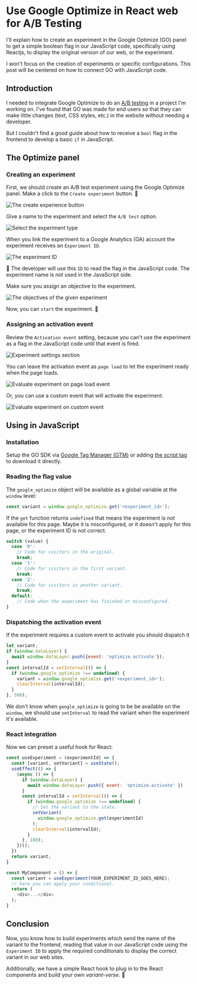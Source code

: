 # Use Google Optimize in React web for A/B Testing

I'll explain how to create an experiment in the Google Optimize (GO) panel to get a simple boolean flag in our JavaScript code, specifically using Reactjs, to display the original version of our web, or the experiment.

I won't focus on the creation of  experiments or specific configurations. This post will be centered on how to connect GO with JavaScript code.

## Introduction

I needed to integrate Google Optimize to do an [A/B testing](https://en.wikipedia.org/wiki/A/B_testing) in a project I'm working on. I've found that GO was made for end users so that they can make little changes (text, CSS styles, etc.) in the website without needing a developer.

But I couldn't find a good guide about how to receive a `bool` flag in the frontend to develop a basic `if` in JavaScript.

## The Optimize panel

### Creating an experiment

First, we should create an A/B test experiment using the Google Optimize panel. Make a click to the `Create experiment` button. 🧪

![The create experience button](https://dev-to-uploads.s3.amazonaws.com/uploads/articles/cqz1sgaks59l9tg4g9xl.png)

Give a name to the experiment and select the `A/B test` option.

![Select the experiment type](https://dev-to-uploads.s3.amazonaws.com/uploads/articles/mrdrk8y301q6yt323fsp.png)

When you link the experiment to a Google Analytics (GA) account the experiment receives an `Experiment ID`.

![The experiment ID](https://dev-to-uploads.s3.amazonaws.com/uploads/articles/uy5dttr74o384o7fy2ve.png)

🧠 The developer will use this `ID` to read the flag in the JavaScript code. The experiment name is not used in the JavaScript side.

Make sure you assign an objective to the experiment.

![The objectives of the given experiment](https://dev-to-uploads.s3.amazonaws.com/uploads/articles/2r477svv7i9f24c16yy9.png)

Now, you can `start` the experiment. 🧫

### Assigning an activation event

Review the `Activation event` setting, because you can't use the experiment as a flag in the JavaScript code until that event is fired.

![Experiment settings section](https://dev-to-uploads.s3.amazonaws.com/uploads/articles/mrkvk15eo2791g6rmghy.png)

You can leave the activation event as `page load` to let the experiment ready when the page loads.

![Evaluate experiment on page load event](https://dev-to-uploads.s3.amazonaws.com/uploads/articles/llt5a3jht3nj6956ltp1.png)

Or, you can use a custom event that will activate the experiment.

![Evaluate experiment on custom event](https://dev-to-uploads.s3.amazonaws.com/uploads/articles/7qih1xh1pj2mf7a6dwjw.png)

## Using in JavaScript

### Installation

Setup the GO SDK via [Google Tag Manager (GTM)](https://support.google.com/optimize/answer/6314801) or adding [the script tag](https://support.google.com/optimize/answer/10106536) to download it directly.

### Reading the flag value

The `google_optimize` object will be available as a global variable at the `window` level:

```javascript
const variant = window.google_optimize.get('<experiment_id>');
```

If the `get` function returns `undefined` that means the experiment is not available for this page. Maybe it is misconfigured, or it doesn't apply for this page, or the experiment ID is not correct.

```javascript
switch (value) {
  case '0':
    // Code for visitors in the original.
    break;
  case '1':
    // Code for visitors in the first variant.
    break;
  case '2':
    // Code for visitors in another variant.
    break;
  default:
    // Code when the experiment has finished or misconfigured.
}
```

### Dispatching the activation event

If the experiment requires a custom event to activate you should dispatch it

```javascript
let variant;
if (window.dataLayer) {
  await window.dataLayer.push({event: 'optimize.activate'});
}
const intervalId = setInterval(() => {
  if (window.google_optimize !== undefined) {
    variant = window.google_optimize.get('<experiment_id>');
    clearInterval(intervalId);
  }
}, 500);
```

We don't know when `google_optimize` is going to be be available on the `window`, we should use `setInterval` to read the variant when the experiment it's available.


### React integration

Now we can preset a useful hook for React:

```javascript
const useExperiment = (experimentId) => {
  const [variant, setVariant] = useState();
  useEffect(() => {
    (async () => {
      if (window.dataLayer) {
        await window.dataLayer.push({ event: 'optimize.activate' })
      }
      const intervalId = setInterval(() => {
        if (window.google_optimize !== undefined) {
          // Set the variant to the state.
          setVariant(
            window.google_optimize.get(experimentId)
          );
          clearInterval(intervalId);
        }
      }, 100);
    })();
  })
  return variant;
}

const MyComponent = () => {
  const variant = useExperiment(YOUR_EXPERIMENT_ID_GOES_HERE);
  // here you can apply your conditional.
  return (
    <div>...</div>
  );
}
```

## Conclusion

Now, you know how to build experiments which send the name of the variant to the frontend, reading that value in our JavaScript code using the `Experiment ID` to apply the required conditionals to display the correct variant in our web sites.

Additionally, we have a simple React hook to plug in to the React components and build your own _variant-verse_. 🦸
